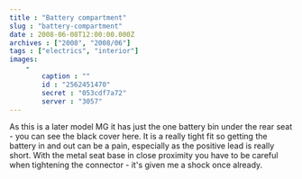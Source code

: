 ```yaml
---
title : "Battery compartment"
slug : "battery-compartment"
date : 2008-06-08T12:00:00.000Z
archives : ["2008", "2008/06"]
tags : ["electrics", "interior"]
images:
    -
        caption : ""
        id : "2562451470"
        secret : "053cdf7a72"
        server : "3057"
---
```


As this is a later model MG it has just the one battery bin under the rear seat - you can see the black cover here. It is a really tight fit so getting the battery in and out can be a pain, especially as the positive lead is really short. With the metal seat base in close proximity you have to be careful when tightening the connector - it's given me a shock once already.